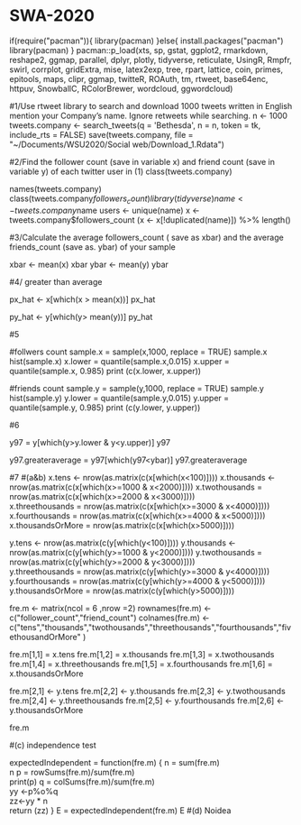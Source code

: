 # SWA-2020
if(require("pacman")){
  library(pacman)
}else{
  install.packages("pacman")
  library(pacman)
}
pacman::p_load(xts, sp, gstat, ggplot2, rmarkdown, reshape2, ggmap,
               parallel, dplyr, plotly, tidyverse, reticulate, UsingR, Rmpfr,
               swirl, corrplot, gridExtra, mise, latex2exp, tree, rpart, lattice,
               coin, primes, epitools, maps, clipr, ggmap, twitteR, ROAuth,
               tm, rtweet, base64enc, httpuv, SnowballC, RColorBrewer, wordcloud, ggwordcloud)

#1/Use rtweet library to search and download 1000 tweets written in English mention your Company’s name. Ignore retweets while searching.
n <- 1000
tweets.company <- search_tweets(q = 'Bethesda', n = n, token = tk,
                                include_rts = FALSE)
save(tweets.company, file = "~/Documents/WSU2020/Social web/Download_1.Rdata")

#2/Find the follower count (save in variable x) and friend count (save in variable y) of each twitter user in (1)
class(tweets.company)

names(tweets.company)
class(tweets.company$followers_count)
library(tidyverse)
name  <- tweets.company$name
users <- unique(name)
x <- tweets.company$followers_count
(x     <- x[!duplicated(name)]) %>% length()


#3/Calculate the average followers_count ( save as xbar) and the average friends_count (save as. ybar) of your sample


xbar <- mean(x)
xbar
ybar <- mean(y)
ybar

#4/ greater than average

px_hat <- x[which(x > mean(x))]
px_hat

py_hat <- y[which(y> mean(y))]
py_hat

#5 

#follwers count
sample.x = sample(x,1000, replace = TRUE)
sample.x
hist(sample.x)
x.lower = quantile(sample.x,0.015)
x.upper = quantile(sample.x, 0.985)
print (c(x.lower, x.upper))

#friends count
sample.y = sample(y,1000, replace = TRUE)
sample.y
hist(sample.y)
y.lower = quantile(sample.y,0.015)
y.upper = quantile(sample.y, 0.985)
print (c(y.lower, y.upper))

#6 

y97 = y[which(y>y.lower & y<y.upper)]
y97

y97.greateraverage = y97[which(y97<ybar)]
y97.greateraverage

#7
#(a&b)
x.tens <- nrow(as.matrix(c(x[which(x<100)])))
x.thousands <- nrow(as.matrix(c(x[which(x>=1000 & x<2000)])))
x.twothousands = nrow(as.matrix(c(x[which(x>=2000 & x<3000)])))                    
x.threethousands = nrow(as.matrix(c(x[which(x>=3000 & x<4000)])))
x.fourthousands = nrow(as.matrix(c(x[which(x>=4000 & x<5000)])))
x.thousandsOrMore = nrow(as.matrix(c(x[which(x>5000)])))

y.tens <- nrow(as.matrix(c(y[which(y<100)])))
y.thousands <- nrow(as.matrix(c(y[which(y>=1000 & y<2000)])))
y.twothousands = nrow(as.matrix(c(y[which(y>=2000 & y<3000)])))                    
y.threethousands = nrow(as.matrix(c(y[which(y>=3000 & y<4000)])))
y.fourthousands = nrow(as.matrix(c(y[which(y>=4000 & y<5000)])))
y.thousandsOrMore = nrow(as.matrix(c(y[which(y>5000)])))

fre.m <- matrix(ncol = 6 ,nrow =2)
rownames(fre.m) <- c("follower_count","friend_count")
colnames(fre.m) <- c("tens","thousands","twothousands","threethousands","fourthousands","fivethousandOrMore" )

fre.m[1,1] = x.tens
fre.m[1,2] = x.thousands
fre.m[1,3] = x.twothousands
fre.m[1,4] = x.threethousands
fre.m[1,5] = x.fourthousands
fre.m[1,6] = x.thousandsOrMore

fre.m[2,1] <- y.tens
fre.m[2,2] <- y.thousands
fre.m[2,3] <- y.twothousands
fre.m[2,4] <- y.threethousands
fre.m[2,5] <- y.fourthousands
fre.m[2,6] <- y.thousandsOrMore

fre.m


#(c) independence test

expectedIndependent = function(fre.m) {
  n = sum(fre.m)                              
  n
  p = rowSums(fre.m)/sum(fre.m)                
  print(p)
  q = colSums(fre.m)/sum(fre.m)                  
  yy <-p%o%q            
  zz<-yy * n            
  return (zz)
}
E = expectedIndependent(fre.m) 
E
#(d) Noidea


